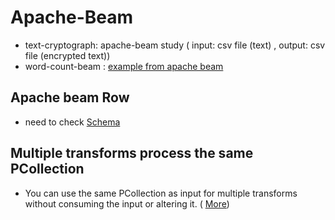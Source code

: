 # Apache-Beam
-  text-cryptograph: apache-beam study ( input: csv file (text) , output: csv file (encrypted text))
-  word-count-beam : [example from apache beam](https://beam.apache.org/get-started/wordcount-example/)

## Apache beam Row 
- need to check [Schema](https://beam.apache.org/documentation/programming-guide/#what-is-a-schema)

## Multiple transforms process the same PCollection
- You can use the same PCollection as input for multiple transforms without consuming the input or altering it. ( [More](https://beam.apache.org/documentation/pipelines/design-your-pipeline/#multiple-transforms-process-the-same-pcollection))



